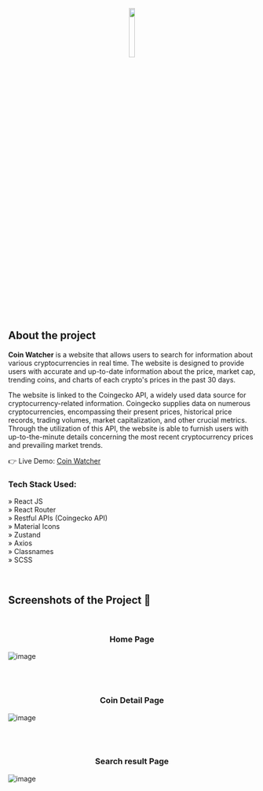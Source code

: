 <div align='center'><img style="width:16%" src='https://user-images.githubusercontent.com/105128267/220607693-29987a1c-8f0d-4835-9bfe-3b5c9f326b17.png'/></div>

<h2>About the project</h2>

<p><b>Coin Watcher</b> is a website that allows users to search for information about various cryptocurrencies in real time. The website is designed to provide users with accurate and up-to-date information about the price, market cap, trending coins, and charts of each crypto's prices in the past 30 days. <br/>

The website is linked to the Coingecko API, a widely used data source for cryptocurrency-related information. Coingecko supplies data on numerous cryptocurrencies, encompassing their present prices, historical price records, trading volumes, market capitalization, and other crucial metrics. Through the utilization of this API, the website is able to furnish users with up-to-the-minute details concerning the most recent cryptocurrency prices and prevailing market trends.
</p>

👉 Live Demo: <a href='https://cryptosearch-wenhaoyu.com/'>Coin Watcher</a>

<h3>Tech Stack Used:</h3>

» React JS <br>
» React Router <br>
» Restful APIs (Coingecko API) <br>
» Material Icons <br>
» Zustand <br>
» Axios <br>
» Classnames <br>
» SCSS  <br>

<br>

<h2>Screenshots of the Project 📸</h2>
<br>
<h3 align='center'>Home Page</h3>

![image](https://github.com/Ryannn41/Crypto-Watcher/assets/69830650/b8d6b29b-c4f3-485b-a917-fa52a7ed9428)


<br><br>

<h3 align='center'>Coin Detail Page</h3>

![image](https://github.com/Ryannn41/Crypto-Watcher/assets/69830650/cd50df79-55f6-4d8d-a96d-544c87f56079)

<br><br>

<h3 align='center'>Search result Page</h3>

![image](https://github.com/Ryannn41/Crypto-Watcher/assets/69830650/8b97555f-cb84-42d4-96fa-6ad4d909a6e1)

